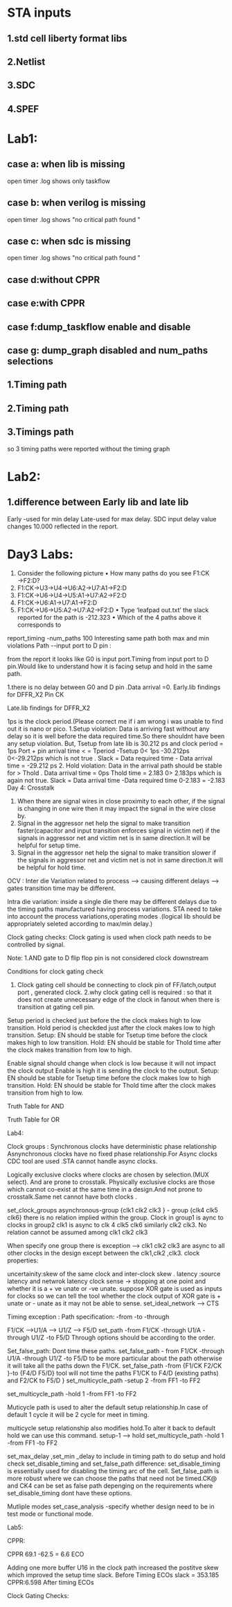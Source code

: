 

# STA inputs
## 1.std cell liberty format libs
## 2.Netlist
## 3.SDC
## 4.SPEF
# Lab1:
## case a: when lib is missing 
 
open timer .log shows only taskflow
 

## case b: when verilog is missing 
open timer .log shows "no critical path found "
 

 
## case c: when sdc is missing 
open timer .log shows "no critical path found "

 
## case d:without CPPR
 
## case e:with CPPR
 
## case f:dump_taskflow enable and disable 
 
## case g: dump_graph disabled  and num_paths selections 
 
## 1.Timing path
 
## 2.Timing path 
 

## 3.Timings path 
 

so 3 timing paths were  reported without the  timing graph

#  Lab2:
## 1.difference between Early lib and late lib 
Early -used for min delay
Late-used for max delay.
SDC input delay value changes 10.000 reflected in the report.


#  Day3 Labs:
1. Consider the following picture
• How many paths do you see F1:CK →F2:D?
1. F1:CK→U3→U4→U6:A2→U7:A1→F2:D
2. F1:CK→U6→U4→U5:A1→U7:A2→F2:D
3. F1:CK→U6:A1→U7:A1→F2:D
4. F1:CK→U6→U5:A2→U7:A2→F2:D
• Type ‘leafpad out.txt’ the slack reported for the path is -212.323
• Which of the 4 paths above it corresponds to
 
report_timing -num_paths 100
Interesting same path both max and min violations 
Path --input port to D pin :

 

 
 

from the report it looks like  G0 is input port.Timing from input port to D pin.Would like to understand how it is facing setup and hold in the same path. 

1.there is no delay between G0 and D pin .Data arrival =0.
Early.lib findings for DFFR_X2 Pin CK 
 

Late.lib findings for DFFR_X2
 

1ps  is the clock period.(Please correct me if i am wrong i was unable to find out it is nano or pico.
1.Setup violation: Data is arriving fast without any delay so it is well before the data required time.So there shouldnt have been any setup violation.
But, Tsetup from late lib is 30.212 ps and clock period = 1ps 
Port + pin arrival time < = Tperiod -Tsetup
0< 1ps -30.212ps
0<-29.212ps which is not true .
Slack = Data required time - Data arrival time 
= -29.212 ps
2. Hold violation: Data in the arrival path should be stable for > Thold .
Data arrival time = 0ps
Thold time = 2.183
0> 2.183ps which is again not true.
Slack = Data arrival time -Data required time 
         0-2.183
= -2.183 
Day 4:
Crosstalk 
1.	When there are signal wires in close proximity to each other, if the signal is changing in one wire then it may impact the signal in the wire close by.
2.	Signal in the aggressor net help the signal to make transition faster(capacitor and input transition enforces signal in victim net) if the signals in aggressor net and victim net is in same direction.It will be helpful for setup time.
3.	Signal in the aggressor net help the signal to make transition slower if the signals in aggressor net and victim net is not  in same direction.It will be helpful for  hold  time.

OCV :
Inter die Variation related to process --> causing different delays --> gates transition time may be different.

 
Intra die variation: inside a single die there may be different delays due to the timing paths manufactured having process variations.
STA need to take into account the process variations,operating modes .(logical lib should be appropriately seleted according to max/min delay.)


 
Clock gating checks:
Clock gating is used when clock path needs to be controlled by signal.
 


 
Note:
1.AND gate to D flip flop pin is not considered clock downstream

Conditions for clock gating check
1. Clock gating cell should be connecting to clock pin of FF/latch,output port , generated clock.
2.why clock gating cell is required : so that it does not create unnecessary edge of the clock in fanout when there is transition at gating cell pin.
 

 
Setup period is checked just before the the clock makes high to low transition.
Hold period is checkded just after the clock makes low to high transition.
Setup: EN should be stable for Tsetup time before the clock makes high to low transition.
Hold: EN should be stable for Thold time after the clock makes transition from low to high.


 
Enable signal should change when clock is low because it will not impact the clock output
Enable is high it is sending the clock to the output.
Setup: EN should be stable for Tsetup time before the clock makes low to high transition.
Hold: EN should be stable for Thold time after the clock makes transition from high to low.


Truth Table for AND                                                        
 
Truth Table for OR
 
Lab4:
 
 
 

 
 
Clock groups :
Synchronous clocks have deterministic phase relationship
Asnynchronous clocks have no fixed phase relationship.For Async clocks CDC tool are used .STA cannot handle async clocks.


 
Logically exclusive clocks where clocks are chosen by selection.(MUX select). And are prone to crosstalk.
Physically exclusive clocks are those which cannot co-exist at the same time in a design.And not prone to crosstalk.Same net cannot have both clocks .

set_clock_groups asynchronous-group {clk1 clk2 clk3 } - group {clk4 clk5 clk6}
there is no relation implied within the group.
Clock in group1 is aync to clocks in group2
clk1 is async to clk 4 clk5 clk6 similarly clk2 clk3.
No relation cannot be assumed among clk1 clk2 clk3
 


 
When specify one group there is exception --> clk1 clk2 clk3 are async to all other clocks in the design except between the clk1,clk2 ,clk3.
clock properties:
 

uncertainity:skew of the same clock and inter-clock skew .
latency :source latency and netwrok latency
clock sense -> stopping at one point and  whether it is a + ve unate or -ve unate.
suppose XOR gate is used as inputs for clocks so we can tell the tool whether the clock output of XOR gate is + unate or - unate as it may not be able to sense.
set_ideal_network --> CTS 

Timing exception :
Path specification:
-from
-to
-through
 

F1/CK -->U1/A --> U1/Z --> F5/D
set_path  -from F1/CK -through U1/A  -through U1/Z -to F5/D
Through options should be according to the order.

Set_false_path: Dont time these paths.
set_false_path - from F1/CK -through U1/A  -through U1/Z -to F5/D to be more particular about the path otherwise it will take all the paths down the F1/CK.
set_false_path -from {F1/CK F2/CK }-to {F4/D F5/D}
tool will not time the paths F1/CK to F4/D (existing paths) and F2/CK to F5/D }
set_multicycle_path -setup 2 -from FF1 -to FF2

set_multicycle_path -hold 1  -from FF1 -to FF2

Muticycle path is used to alter the default setup relationship.In case of default 1 cycle it will be 2 cycle  for meet in timing.
 

multicycle setup relationship also modifies hold.To alter it back to default hold we can use this command.
setup-1 --> hold 
set_multicycle_path -hold 1  -from FF1 -to FF2

set_max_delay ,set_min _delay to include in timing path to do setup and hold check 
set_disable_timing and set_false_path difference:
set_disable_timing is essentially used for disabling the timing arc of the cell.
Set_false_path is more robust where we can choose the  paths that need not be timed.CK@ and CK4 can be set as false path depenging on the requirements where set_disable_timing dont have these options.

 

Mutliple modes
set_case_analysis -specify whether design need to be in test mode or functional mode. 

Lab5:
 
 
CPPR:
 
CPPR 69.1 -62.5 = 6.6 
ECO
 

 
Adding one more buffer U16 in the clock path increased the postitve skew which improved the setup time slack.
Before Timing ECOs slack = 353.185
CPPR:6.598
After timing ECOs
 

 

Clock Gating Checks:
 
 


